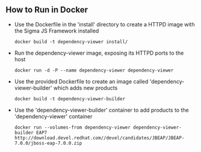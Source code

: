 ## How to Run in Docker

- Use the Dockerfile in the 'install' directory to create a HTTPD image with the Sigma JS Framework installed

   `docker build -t dependency-viewer install/`

- Run the dependency-viewer image, exposing its HTTPD ports to the host

   `docker run -d -P --name dependency-viewer dependency-viewer`

- Use the provided Dockerfile to create an image called 'dependency-viewer-builder' which adds new products

   `docker build -t dependency-viewer-builder`

- Use the 'dependency-viewer-builder' container to add products to the 'dependency-viewer' container

   `docker run --volumes-from dependency-viewer dependency-viewer-builder EAP7 http://download.devel.redhat.com//devel/candidates/JBEAP/JBEAP-7.0.0/jboss-eap-7.0.0.zip`